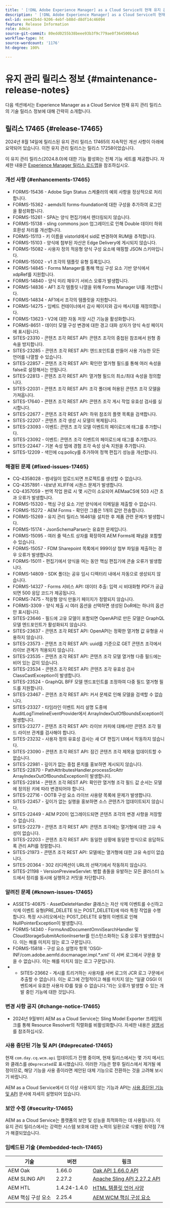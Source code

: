 ```yaml
---
title: ' [!DNL Adobe Experience Manager] as a Cloud Service의 현재 유지 관리 릴리스 정보입니다.'
description: ' [!DNL Adobe Experience Manager] as a Cloud Service의 현재 유지 관리 릴리스 정보입니다.'
exl-id: eee42b4d-9206-4ebf-b88d-d8df14c46094
feature: Release Information
role: Admin
source-git-commit: 80edd0255b38beee93b3f9c779ae0f364500b4a5
workflow-type: ht
source-wordcount: '1176'
ht-degree: 100%

---
```



# 유지 관리 릴리스 정보 {#maintenance-release-notes}

다음 섹션에서는 Experience Manager as a Cloud Service 현재 유지 관리 릴리스의 기술 릴리스 정보에 대해 간략히 소개합니다.

## 릴리스 17465 {#release-17465}

2024년 8월 14일에 릴리스된 유지 관리 릴리스 17465의 지속적인 개선 사항이 아래에 요약되어 있습니다. 이전 유지 관리 릴리스는 릴리스 17258이었습니다.

이 유지 관리 릴리스(2024.8.0)에 대한 기능 활성화는 전체 기능 세트를 제공합니다. 자세한 내용은 [Experience Manager 릴리스 로드맵](https://experienceleague.adobe.com/ko/docs/experience-manager-release-information/aem-release-updates/update-releases-roadmap)을 참조하십시오.

### 개선 사항 {#enhancements-17465}

* FORMS-15436 - Adobe Sign Status 스케줄러의 예외 사항을 정상적으로 처리합니다.
* FORMS-15362 - aemds의 forms-foundation에 대한 구성을 추가하여 로그인을 활성화합니다.
* FORMS-15261 - SPA는 양식 편집기에서 렌더링되지 않습니다.
* FORMS-15138 - sling commons json 업그레이드로 인해 Double 데이터 하위 호환성 처리를 개선합니다.
* FORMS-15113 - 키 이름을 vistorId에서 sid로 변경하여 RUM을 추적합니다.
* FORMS-15103 - 양식에 첨부된 자산은 Edge Delivery에 게시되지 않습니다.
* FORMS-15082 - 사용자 정의 적응형 양식 구성 요소에 매핑할 JSON 스키마입니다.
* FORMS-15002 - v1 조각의 템플릿 유형 등록입니다.
* FORMS-14845 - Forms Manager를 통해 핵심 구성 요소 기반 양식에서 xdpRef를 지원합니다.
* FORMS-14840 - 양식 미리 채우기 서비스 오류가 발생합니다.
* FORMS-14836 - AF1 조각 템플릿 나열을 위해 Forms Manager UI를 개선합니다.
* FORMS-14834 - AF1에서 조각의 템플릿을 지원합니다.
* FORMS-14275 - 임베드 컨테이너에서 감사 페이지와 감사 메시지를 재정의합니다.
* FORMS-13623 - V2에 대한 자동 저장 시간 기능을 활성화합니다.
* FORMS-8651 - 데이터 모델 구성 변경에 대한 경고 대화 상자가 양식 속성 페이지에 표시됩니다.
* SITES-23310 - 콘텐츠 조각 REST API: 콘텐츠 조각의 중첩된 참조에서 원형 종속을 방지합니다.
* SITES-23285 - 콘텐츠 조각 REST API: 엔드포인트를 만들어 사용 가능한 모든 언어를 나열할 수 있습니다.
* SITES-22857 - 콘텐츠 조각 REST API: 확인란 열거형 필드를 통해 여러 속성을 false로 설정해서는 안됩니다.
* SITES-22813 - 콘텐츠 조각 REST API: 열거형 필드의 최소/최대 속성을 정의합니다.
* SITES-22031 - 콘텐츠 조각 REST API: 조각 폴더에 허용된 콘텐츠 조각 모델을 가져옵니다.
* SITES-17640 - 콘텐츠 조각 REST API: 콘텐츠 조각 게시 작업 유효성 검사를 실시합니다.
* SITES-22677 - 콘텐츠 조각 REST API: 하위 참조의 플랫 목록을 검색합니다.
* SITES-22207 - 콘텐츠 조각 생성 시 모델이 복제됩니다.
* SITES-23093 - 이벤트: 콘텐츠 조각 모델 이벤트의 페이로드에 태그를 추가합니다.
* SITES-23092 - 이벤트: 콘텐츠 조각 이벤트의 페이로드에 태그를 추가합니다.
* SITES-22447 - 기본 속성 탭에 경험 조각 속성 상속 지원을 추가합니다.
* SITES-12209 - 색인에 cq:policy를 추가하여 정책 편집기 성능을 개선합니다.

### 해결된 문제 {#fixed-issues-17465}

* CQ-4358028 - 썸네일이 업로드되면 프로젝트를 생성할 수 없습니다.
* CQ-4357891 - 내보낸 XLIFF에 시퀀스 문제가 발생합니다.
* CQ-4357059 - 번역 작업 완료 시 몇 시간이 소요되어 AEMaaCS에 503 시간 초과 오류가 발생합니다.
* FORMS-15320 - 핵심 구성 요소 기반 양식에서 이메일을 제출할 수 없습니다.
* FORMS-15272 - AEM Forms - 확인란 그룹은 1개의 값만 전송합니다.
* FORMS-15269 - 유지 관리 릴리스 16461을 설치한 후 제품 관련 문제가 발생합니다.
* FORMS-15174 - JsonSchemaParser는 유효한 문제입니다.
* FORMS-15095 - 여러 줄 텍스트 상자를 확장하여 AEM Forms에 패널을 포함할 수 있습니다.
* FORMS-15057 - FDM Sharepoint 목록에서 999이상 첨부 파일을 제출하는 경우 오류가 발생합니다.
* FORMS-15011 - 편집기에서 양식을 여는 동안 핵심 편집기에 콘솔 오류가 발생합니다.
* FORMS-14809 - SDK 폴더는 공유 임시 디렉터리 내에서 자동으로 생성되지 않습니다.
* FORMS-14327 - Forms 서비스 API: 데이터 추출: 입력 시 비대화형 PDF가 공급되면 500 응답 코드가 제공됩니다.
* FORMS-7475 - 적응형 양식 만들기 페이지가 정렬되지 않습니다.
* FORMS-3309 - 양식 제출 시 여러 옵션을 선택하면 생성된 DoR에는 하나의 옵션만 표시됩니다.
* SITES-23646 - 필드에 고유 모델이 포함되면 OpenAPI로 만든 모델은 GraphQL 모델 엔드포인트가 활성화되지 않습니다.
* SITES-23637 - 콘텐츠 조각 REST API: OpenAPI는 정확한 열거형 값 유형을 사용하지 않습니다.
* SITES-23573 - 콘텐츠 조각 REST API: uuid를 기준으로 GET 콘텐츠 조각에서 라이브 관계가 적용되지 않습니다.
* SITES-23535 - 콘텐츠 조각 REST API: 콘텐츠 조각 모델 열거형 다중 필드에는 비어 있는 값이 있습니다.
* SITES-23534 - 콘텐츠 조각 REST API: 콘텐츠 조각 유효성 검사 ClassCastException이 발생합니다.
* SITES-23524 - GraphQL BFF 모델 엔드포인트를 조정하여 다중 필드 열거형 필드를 지원합니다.
* SITES-23467 - 콘텐츠 조각 REST API: 커서 문제로 인해 모델을 검색할 수 없습니다.
* SITES-23327 - 타임라인 이벤트 처리 설명 도중에 AuditLogTimelineEventProvider에서 ArrayIndexOutOfBoundsException이 발생합니다.
* SITES-23277 - 콘텐츠 조각 REST API: 라이브 카피에 대해서만 콘텐츠 조각 필드 라이브 관계를 검사해야 합니다.
* SITES-23232 - 사용자 정의 유효성 검사는 새 CF 편집기 UI에서 작동하지 않습니다.
* SITES-23090 - 콘텐츠 조각 REST API: 잠긴 콘텐츠 조각 제목을 업데이트할 수 없습니다.
* SITES-22981 - 깊이가 없는 중첩 론치를 홍보하면 게시되지 않습니다.
* SITES-22870 - PathAttributesHandler.processSrcAttr ArrayIndexOutOfBoundsException이 발생합니다.
* SITES-22814 - 콘텐츠 조각 REST API: 확인란 열거형 조각 필드 값 순서는 모델에 정의된 키에 따라 변경되어야 합니다.
* SITES-22716 - OOTB 구성 요소 라이브 사용량 목록에 문제가 발생합니다.
* SITES-22457 - 깊이가 없는 실행을 홍보하면 소스 콘텐츠가 업데이트되지 않습니다.
* SITES-22449 - AEM P20이 업그레이드되면 콘텐츠 조각의 변경 사항을 저장할 수 없습니다.
* SITES-22279 - 콘텐츠 조각 REST API: 콘텐츠 조각에는 열거형에 대한 고유 속성이 없습니다.
* SITES-22203 - 콘텐츠 조각 REST API: 동일한 상황에 동일한 방식으로 응답하도록 관리 API를 정렬합니다.
* SITES-21973 - 콘텐츠 조각 REST API: 모델에는 열거형에 대한 고유 속성이 없습니다.
* SITES-20364 - 302 리디렉션이 URL의 선택기에서 작동하지 않습니다.
* SITES-21198 - VersionPreviewServlet: 병합 충돌을 유발하는 모든 클러스터 노드에서 정리를 동시에 실행하고 커밋을 차단합니다.

### 알려진 문제 {#known-issues-17465}

* ASSETS-40875 - AssetDeleteHandler 클래스는 자산 삭제 이벤트를 수신하고 삭제 이벤트 유형(PRE_DELETE 또는 POST_DELETE)에 따라 특정 작업을 수행합니다. 특정 시나리오에서는 POST_DELETE 유형의 이벤트로 인해 NullPointerException이 발생합니다.
* FORMS-14340 - FormsAndDocumentOmniSearchHandler 및 CloudStorageSubmitActionInserter를 인스턴스화하는 도중 오류가 발생했습니다. 이는 해를 미치지 않는 로그 구문입니다.
* FORMS-15818 - 구성 요소 설명자 항목 &#39;OSGI-INF/com.adobe.aemfd.docmanager.impl.*.xml&#39; 이 서버 로그에서 구문을 찾을 수 없습니다. 이는 해를 미치지 않는 로그 구문입니다.
* &#x200B;
   * SITES-23662 - 게시를 트리거하는 사용자를 서버 로그의 JCR 로그 구문에서 추출할 수 없습니다. 이는 로그에 간헐적이고 해를 미치지 않는 “일괄 OSGI 이벤트에서 유효한 사용자 ID를 찾을 수 없습니다.”라는 오류가 발생할 수 있는 개발 중인 기능에 대한 것입니다.

### 변경 사항 공지 {#change-notice-17465}

* 2024년 9월부터 AEM as a Cloud Service는 Sling Model Exporter 프레임워크를 통해 Resource Resolver의 직렬화를 비활성화합니다. 자세한 내용은 [설명서](/help/implementing/developing/hybrid/disallow-the-serialization-of-resourceresolvers-via-sling-model-exporter.md)를 참조하십시오.

### 사용 중단된 기능 및 API {#deprecated-17465}

현재 `com.day.cq.wcm.api` 업데이트가 진행 중이며, 현재 릴리스에서는 몇 가지 메서드와 클래스를 `@Deprecated`로 표시했습니다. 이러한 기능은 향후 릴리스에서 제거될 예정이므로, 해당 기능을 사용 중이라면 제안된 대체 기능으로 전환하는 것을 고려해 보시기 바랍니다.

AEM as a Cloud Service에서 더 이상 사용되지 않는 기능과 API는 [사용 중단된 기능 및 API](/help/release-notes/deprecated-removed-features.md) 문서에 자세히 설명되어 있습니다.

### 보안 수정 {#security-17465}

AEM as a Cloud Service는 플랫폼의 보안 및 성능을 최적화하는 데 사용됩니다. 이 유지 관리 릴리스에서는 강력한 시스템 보호에 대한 노력의 일환으로 식별된 취약점 7개가 해결되었습니다.

### 임베드된 기술 {#embedded-tech-17465}

| 기술 | 버전 | 링크 |
|---|---|---|
| AEM Oak | 1.66.0 | [Oak API 1.66.0 API](https://www.javadoc.io/doc/org.apache.jackrabbit/oak-api/1.66.0/index.html) |
| AEM SLING API | 2.27.2 | [Apache Sling API 2.27.2 API](https://www.javadoc.io/doc/org.apache.sling/org.apache.sling.api/latest/index.html) |
| AEM HTL | 1.4.24-1.4.0 | [HTML 템플릿 언어 사양](https://github.com/adobe/htl-spec) |
| AEM 핵심 구성 요소 | 2.25.4 | [AEM WCM 핵심 구성 요소](https://github.com/adobe/aem-core-wcm-components) |
